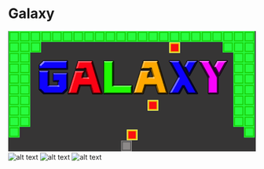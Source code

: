 # Galaxy
![alt text](Screenshots/logo.png)
![alt text](Screenshots/screen1.png)
![alt text](Screenshots/screen2.png)
![alt text](Screenshots/screen3.png)

